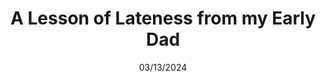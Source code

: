 ---
title: A Lesson of Lateness from my Early Dad
draft: true
tags: 
enableToc: true
date: 03/13/2024
---